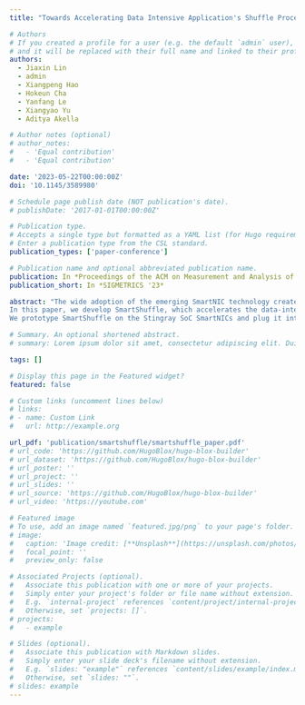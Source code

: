 ```yaml
---
title: "Towards Accelerating Data Intensive Application's Shuffle Process Using SmartNICs"

# Authors
# If you created a profile for a user (e.g. the default `admin` user), write the username (folder name) here
# and it will be replaced with their full name and linked to their profile.
authors:
  - Jiaxin Lin
  - admin
  - Xiangpeng Hao
  - Hokeun Cha
  - Yanfang Le
  - Xiangyao Yu
  - Aditya Akella

# Author notes (optional)
# author_notes:
#   - 'Equal contribution'
#   - 'Equal contribution'

date: '2023-05-22T00:00:00Z'
doi: '10.1145/3589980'

# Schedule page publish date (NOT publication's date).
# publishDate: '2017-01-01T00:00:00Z'

# Publication type.
# Accepts a single type but formatted as a YAML list (for Hugo requirements).
# Enter a publication type from the CSL standard.
publication_types: ['paper-conference']

# Publication name and optional abbreviated publication name.
publication: In *Proceedings of the ACM on Measurement and Analysis of Computing Systems*
publication_short: In *SIGMETRICS '23*

abstract: "The wide adoption of the emerging SmartNIC technology creates new opportunities to offload application-level computation into the networking layer, which frees the burden of host CPUs, leading to performance improvement. Shuffle, the all-to-all data exchange process, is a critical building block for network communication in distributed data-intensive applications and can potentially benefit from SmartNICs.\n\n
In this paper, we develop SmartShuffle, which accelerates the data-intensive application's shuffle process by offloading various computation tasks into the SmartNIC devices. SmartShuffle supports offloading both low-level network functions, including data partitioning and network transport, and high-level computation tasks, including filtering, aggregation, and sorting. SmartShuffle adopts a coordinated offload architecture to make sender-side and receiver-side SmartNICs jointly contribute to the benefits of shuffle computation offload. SmartShuffle carefully manages the tight and time-varying computation and memory constraints on the device. We propose a liquid offloading approach, which dynamically migrates operators between the host CPU and the SmartNIC at runtime such that resources in both devices are fully utilized.\n\n
We prototype SmartShuffle on the Stingray SoC SmartNICs and plug it into Spark. Our evaluation shows that SmartShuffle improves host CPU efficiency and I/O efficiency with lower job completion time. SmartShuffle outperforms Spark, and Spark RDMA by up to 40% on TPC-H."

# Summary. An optional shortened abstract.
# summary: Lorem ipsum dolor sit amet, consectetur adipiscing elit. Duis posuere tellus ac convallis placerat. Proin tincidunt magna sed ex sollicitudin condimentum.

tags: []

# Display this page in the Featured widget?
featured: false

# Custom links (uncomment lines below)
# links:
# - name: Custom Link
#   url: http://example.org

url_pdf: 'publication/smartshuffle/smartshuffle_paper.pdf'
# url_code: 'https://github.com/HugoBlox/hugo-blox-builder'
# url_dataset: 'https://github.com/HugoBlox/hugo-blox-builder'
# url_poster: ''
# url_project: ''
# url_slides: ''
# url_source: 'https://github.com/HugoBlox/hugo-blox-builder'
# url_video: 'https://youtube.com'

# Featured image
# To use, add an image named `featured.jpg/png` to your page's folder.
# image:
#   caption: 'Image credit: [**Unsplash**](https://unsplash.com/photos/pLCdAaMFLTE)'
#   focal_point: ''
#   preview_only: false

# Associated Projects (optional).
#   Associate this publication with one or more of your projects.
#   Simply enter your project's folder or file name without extension.
#   E.g. `internal-project` references `content/project/internal-project/index.md`.
#   Otherwise, set `projects: []`.
# projects:
#   - example

# Slides (optional).
#   Associate this publication with Markdown slides.
#   Simply enter your slide deck's filename without extension.
#   E.g. `slides: "example"` references `content/slides/example/index.md`.
#   Otherwise, set `slides: ""`.
# slides: example
---
```


<!-- {{% callout note %}}
Click the _Cite_ button above to demo the feature to enable visitors to import publication metadata into their reference management software.
{{% /callout %}}

{{% callout note %}}
Create your slides in Markdown - click the _Slides_ button to check out the example.
{{% /callout %}} -->
<!-- 
Add the publication's **full text** or **supplementary notes** here. You can use rich formatting such as including [code, math, and images](https://docs.hugoblox.com/content/writing-markdown-latex/). -->
